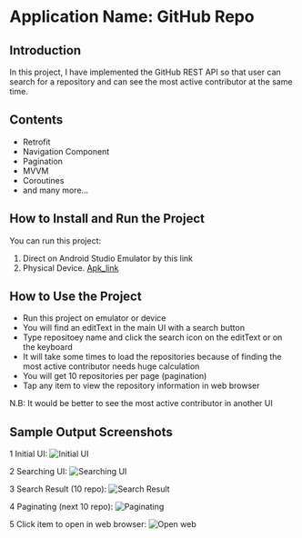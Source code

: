 # Application Name: GitHub Repo

## Introduction

In this project, I have implemented the GitHub REST API so that user can search for a repository and can see the most active contributor at the same time.

## Contents

* Retrofit
* Navigation Component
* Pagination
* MVVM
* Coroutines
* and many more...

## How to Install and Run the Project

You can run this project:

1. Direct on Android Studio Emulator by this link
2. Physical Device. [Apk_link](https://drive.google.com/file/d/1YfojhbgxeCb8anExtJmMJTVpmJSOGXip/view?usp=sharing)

## How to Use the Project

* Run this project on emulator or device
* You will find an editText in the main UI with a search button
* Type repositoey name and click the search icon on the editText or on the keyboard
* It will take some times to load the repositories because of finding the most active contributor needs huge calculation
* You will get 10 repositories per page (pagination)
* Tap any item to view the repository information in web browser

N.B: It would be better to see the most active contributor in another UI

## Sample Output Screenshots
1 Initial UI: 
![Initial UI](https://firebasestorage.googleapis.com/v0/b/kitbag-ca2b0.appspot.com/o/personal%2F1.png?alt=media&token=5ae17c04-4caf-438a-8df7-39b927669200 "Initial UI")

2 Searching UI: 
![Searching UI](https://firebasestorage.googleapis.com/v0/b/kitbag-ca2b0.appspot.com/o/personal%2F2.png?alt=media&token=30e9200d-9269-414b-82cd-b4be33fdeaa5 "Searching for repositories")

3 Search Result (10 repo): 
![Search Result](https://firebasestorage.googleapis.com/v0/b/kitbag-ca2b0.appspot.com/o/personal%2F3.png?alt=media&token=4a95a3ff-79da-4bdb-836d-defdb29cbf2c "Search Result")

4 Paginating (next 10 repo): 
![Paginating](https://firebasestorage.googleapis.com/v0/b/kitbag-ca2b0.appspot.com/o/personal%2F4.png?alt=media&token=7736bd34-ddbe-47dd-9f7b-0b501f1ff270 "Paginating for next 10 repositories")

5 Click item to open in web browser: 
![Open web](https://firebasestorage.googleapis.com/v0/b/kitbag-ca2b0.appspot.com/o/personal%2F5.png?alt=media&token=e75b0dce-3371-45f0-99d3-f2e7051cc821 "Click item to open in web browser")
